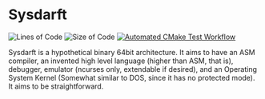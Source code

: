 # Sysdarft
![Lines of Code](https://img.shields.io/badge/ProjectLines-27080-cyan)
![Size of Code](https://img.shields.io/badge/ProjectSize-1324%20K-yellow)
[![Automated CMake Test Workflow](https://github.com/Anivice/Sysdarft/actions/workflows/CMake_GitHub_Action.yml/badge.svg)](https://github.com/Anivice/Sysdarft/actions/workflows/CMake_GitHub_Action.yml)

Sysdarft is a hypothetical binary 64bit architecture.
It aims to have an ASM compiler, an invented high level language (higher than ASM, that is),
debugger, emulator (ncurses only, extendable if desired),
and an Operating System Kernel (Somewhat similar to DOS, since it has no protected mode).
It aims to be straightforward.
